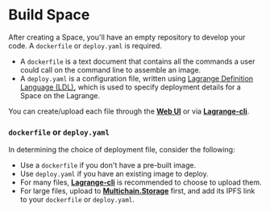 # Build Space

After creating a Space, you'll have an empty repository to develop your code. A `dockerfile` or `deploy.yaml` is required.

* A `dockerfile` is a text document that contains all the commands a user could call on the command line to assemble an image.&#x20;
* A `deploy.yaml` is a configuration file, written using [Lagrange Definition Language (LDL)](../intro/lagrange-definition-language-ldl.md)**,** which is used to specify deployment details for a Space on the Lagrange.

You can create/upload each file through the [**Web UI**](option-1-create-files.md) or via [**Lagrange-cli**](../intro/lagrange-cli.md).

### `dockerfile` or `deploy.yaml`

In determining the choice of deployment file, consider the following:

* Use a `dockerfile` if you don't have a pre-built image.
* Use `deploy.yaml` if you have an existing image to deploy.
* For many files, [**Lagrange-cli**](../intro/lagrange-cli.md) is recommended to choose to upload them.
* For large files, upload to [**Multichain.Storage**](https://www.multichain.storage/) first, and add its IPFS link to your `dockerfile` or `deploy.yaml`.
